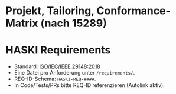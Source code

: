 # Projekt, Tailoring, Conformance-Matrix (nach 15289)
# HASKI Requirements
- Standard: [ISO/IEC/IEEE 29148:2018](https://www.iso.org/standard/72089.html)
- Eine Datei pro Anforderung unter `/requirements/`.
- REQ-ID-Schema: `HASKI-REQ-####`.
- In Code/Tests/PRs bitte REQ-ID referenzieren (Autolink aktiv).